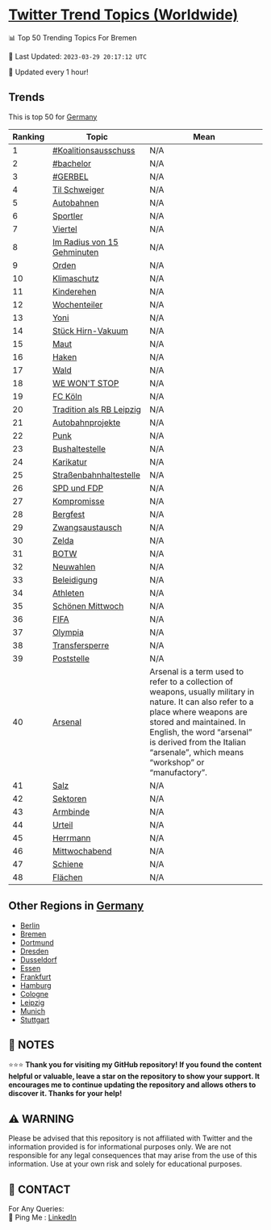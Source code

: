 [Twitter Trend Topics (Worldwide)](https://github.com/ErcinDedeoglu/Twitter-Trend-Topics)
==========


📊 Top 50 Trending Topics For Bremen

📆 Last Updated: `2023-03-29 20:17:12 UTC`

🔧 Updated every 1 hour!


## Trends

This is top 50 for [Germany](</Germany>)

| Ranking | Topic | Mean |
| ------- | ------------ | ------------ |
| 1 | [#Koalitionsausschuss](http://twitter.com/search?q=%23Koalitionsausschuss) | N/A |
| 2 | [#bachelor](http://twitter.com/search?q=%23bachelor) | N/A |
| 3 | [#GERBEL](http://twitter.com/search?q=%23GERBEL) | N/A |
| 4 | [Til Schweiger](http://twitter.com/search?q=Til+Schweiger) | N/A |
| 5 | [Autobahnen](http://twitter.com/search?q=Autobahnen) | N/A |
| 6 | [Sportler](http://twitter.com/search?q=Sportler) | N/A |
| 7 | [Viertel](http://twitter.com/search?q=Viertel) | N/A |
| 8 | [Im Radius von 15 Gehminuten](http://twitter.com/search?q=Im+Radius+von+15+Gehminuten) | N/A |
| 9 | [Orden](http://twitter.com/search?q=Orden) | N/A |
| 10 | [Klimaschutz](http://twitter.com/search?q=Klimaschutz) | N/A |
| 11 | [Kinderehen](http://twitter.com/search?q=Kinderehen) | N/A |
| 12 | [Wochenteiler](http://twitter.com/search?q=Wochenteiler) | N/A |
| 13 | [Yoni](http://twitter.com/search?q=Yoni) | N/A |
| 14 | [Stück Hirn-Vakuum](http://twitter.com/search?q=St%c3%bcck+Hirn-Vakuum) | N/A |
| 15 | [Maut](http://twitter.com/search?q=Maut) | N/A |
| 16 | [Haken](http://twitter.com/search?q=Haken) | N/A |
| 17 | [Wald](http://twitter.com/search?q=Wald) | N/A |
| 18 | [WE WON'T STOP](http://twitter.com/search?q=WE+WON%27T+STOP) | N/A |
| 19 | [FC Köln](http://twitter.com/search?q=FC+K%c3%b6ln) | N/A |
| 20 | [Tradition als RB Leipzig](http://twitter.com/search?q=Tradition+als+RB+Leipzig) | N/A |
| 21 | [Autobahnprojekte](http://twitter.com/search?q=Autobahnprojekte) | N/A |
| 22 | [Punk](http://twitter.com/search?q=Punk) | N/A |
| 23 | [Bushaltestelle](http://twitter.com/search?q=Bushaltestelle) | N/A |
| 24 | [Karikatur](http://twitter.com/search?q=Karikatur) | N/A |
| 25 | [Straßenbahnhaltestelle](http://twitter.com/search?q=Stra%c3%9fenbahnhaltestelle) | N/A |
| 26 | [SPD und FDP](http://twitter.com/search?q=SPD+und+FDP) | N/A |
| 27 | [Kompromisse](http://twitter.com/search?q=Kompromisse) | N/A |
| 28 | [Bergfest](http://twitter.com/search?q=Bergfest) | N/A |
| 29 | [Zwangsaustausch](http://twitter.com/search?q=Zwangsaustausch) | N/A |
| 30 | [Zelda](http://twitter.com/search?q=Zelda) | N/A |
| 31 | [BOTW](http://twitter.com/search?q=BOTW) | N/A |
| 32 | [Neuwahlen](http://twitter.com/search?q=Neuwahlen) | N/A |
| 33 | [Beleidigung](http://twitter.com/search?q=Beleidigung) | N/A |
| 34 | [Athleten](http://twitter.com/search?q=Athleten) | N/A |
| 35 | [Schönen Mittwoch](http://twitter.com/search?q=Sch%c3%b6nen+Mittwoch) | N/A |
| 36 | [FIFA](http://twitter.com/search?q=FIFA) | N/A |
| 37 | [Olympia](http://twitter.com/search?q=Olympia) | N/A |
| 38 | [Transfersperre](http://twitter.com/search?q=Transfersperre) | N/A |
| 39 | [Poststelle](http://twitter.com/search?q=Poststelle) | N/A |
| 40 | [Arsenal](http://twitter.com/search?q=Arsenal) | Arsenal is a term used to refer to a collection of weapons, usually military in nature. It can also refer to a place where weapons are stored and maintained. In English, the word “arsenal” is derived from the Italian “arsenale”, which means “workshop” or “manufactory”. |
| 41 | [Salz](http://twitter.com/search?q=Salz) | N/A |
| 42 | [Sektoren](http://twitter.com/search?q=Sektoren) | N/A |
| 43 | [Armbinde](http://twitter.com/search?q=Armbinde) | N/A |
| 44 | [Urteil](http://twitter.com/search?q=Urteil) | N/A |
| 45 | [Herrmann](http://twitter.com/search?q=Herrmann) | N/A |
| 46 | [Mittwochabend](http://twitter.com/search?q=Mittwochabend) | N/A |
| 47 | [Schiene](http://twitter.com/search?q=Schiene) | N/A |
| 48 | [Flächen](http://twitter.com/search?q=Fl%c3%a4chen) | N/A |



## Other Regions in [Germany](</Germany>)

* [Berlin](</Germany/Berlin.md>)
* [Bremen](</Germany/Bremen.md>)
* [Dortmund](</Germany/Dortmund.md>)
* [Dresden](</Germany/Dresden.md>)
* [Dusseldorf](</Germany/Dusseldorf.md>)
* [Essen](</Germany/Essen.md>)
* [Frankfurt](</Germany/Frankfurt.md>)
* [Hamburg](</Germany/Hamburg.md>)
* [Cologne](</Germany/Cologne.md>)
* [Leipzig](</Germany/Leipzig.md>)
* [Munich](</Germany/Munich.md>)
* [Stuttgart](</Germany/Stuttgart.md>)



## 📝 NOTES

⭐⭐⭐ **Thank you for visiting my GitHub repository! If you found the content helpful or valuable, leave a star on the repository to show your support. It encourages me to continue updating the repository and allows others to discover it. Thanks for your help!**


## ⚠️ WARNING

Please be advised that this repository is not affiliated with Twitter and the information provided is for informational purposes only. We are not responsible for any legal consequences that may arise from the use of this information. Use at your own risk and solely for educational purposes.


## 📨 CONTACT

 For Any Queries:  
            🏓 Ping Me : [LinkedIn](https://www.linkedin.com/in/ercindedeoglu/)
